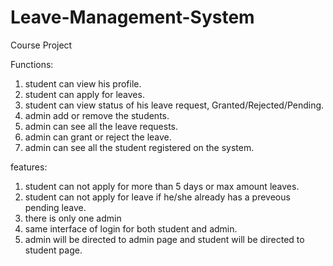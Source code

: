 # Leave-Management-System
Course Project

Functions:

1. student can view his profile.
2. student can apply for leaves.
3. student can view status of his leave request, Granted/Rejected/Pending.
4. admin add or remove the students.
5. admin can see all the leave requests.
6. admin can grant or reject the leave.
7. admin can see all the student registered on the system.

features:

1. student can not apply for more than 5 days or max amount leaves.
2. student can not apply for leave if he/she already has a preveous pending leave.
3. there is only one admin
4. same interface of login for both student and admin.
5. admin will be directed to admin page and student will be directed to student page.

